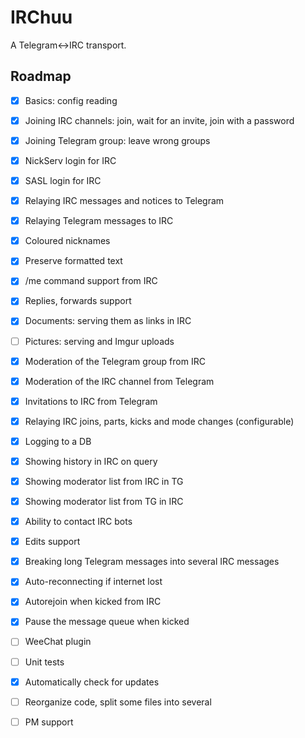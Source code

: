 # IRChuu
A Telegram<->IRC transport.

## Roadmap
- [x] Basics: config reading

- [x] Joining IRC channels: join, wait for an invite, join with a password
- [x] Joining Telegram group: leave wrong groups
- [x] NickServ login for IRC
- [x] SASL login for IRC

- [x] Relaying IRC messages and notices to Telegram
- [x] Relaying Telegram messages to IRC
- [x] Coloured nicknames
- [x] Preserve formatted text
- [x] /me command support from IRC
- [x] Replies, forwards support
- [x] Documents: serving them as links in IRC
- [ ] Pictures: serving and Imgur uploads
- [x] Moderation of the Telegram group from IRC
- [x] Moderation of the IRC channel from Telegram
- [x] Invitations to IRC from Telegram
- [x] Relaying IRC joins, parts, kicks and mode changes (configurable)

- [x] Logging to a DB
- [x] Showing history in IRC on query

- [x] Showing moderator list from IRC in TG
- [x] Showing moderator list from TG in IRC
- [x] Ability to contact IRC bots
- [x] Edits support
- [x] Breaking long Telegram messages into several IRC messages
- [x] Auto-reconnecting if internet lost
- [x] Autorejoin when kicked from IRC
- [x] Pause the message queue when kicked

- [ ] WeeChat plugin
- [ ] Unit tests
- [x] Automatically check for updates
- [ ] Reorganize code, split some files into several

- [ ] PM support
